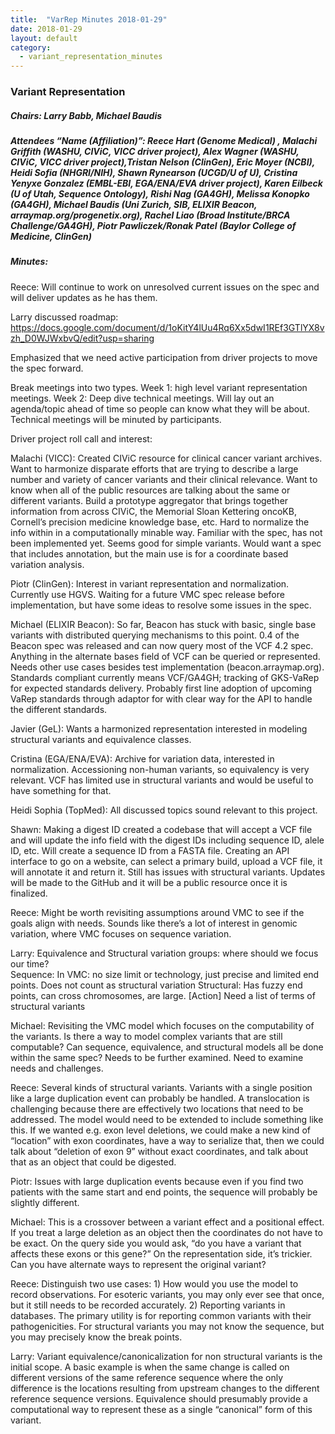 ```yaml
---
title:  "VarRep Minutes 2018-01-29"
date: 2018-01-29
layout: default
category:
  - variant_representation_minutes
---
```


### Variant Representation 
##### Chairs: Larry Babb, Michael Baudis
##### Attendees “Name (Affiliation)”: Reece Hart (Genome Medical) , Malachi Griffith (WASHU, CIViC, VICC driver project), Alex Wagner  (WASHU, CIViC, VICC driver project),Tristan Nelson (ClinGen), Eric Moyer (NCBI), Heidi Sofia (NHGRI/NIH), Shawn Rynearson (UCGD/U of U), Cristina Yenyxe Gonzalez (EMBL-EBI, EGA/ENA/EVA driver project), Karen Eilbeck (U of Utah, Sequence Ontology), Rishi Nag (GA4GH), Melissa Konopko (GA4GH), Michael Baudis (Uni Zurich, SIB, ELIXIR Beacon, arraymap.org/progenetix.org), Rachel Liao (Broad Institute/BRCA Challenge/GA4GH), Piotr Pawliczek/Ronak Patel (Baylor College of Medicine, ClinGen)


##### Minutes:

Reece:  Will continue to work on unresolved current issues on the spec and will deliver updates as he has them.

Larry discussed roadmap: https://docs.google.com/document/d/1oKitY4lUu4Rq6Xx5dwI1REf3GTlYX8vzh_D0WJWxbvQ/edit?usp=sharing

Emphasized that we need active participation from driver projects to move the spec forward.

Break meetings into two types.  Week 1: high level variant representation meetings. Week 2: Deep dive technical meetings.  Will lay out an agenda/topic ahead of time so people can know what they will be about.  Technical meetings will be minuted by participants.

Driver project roll call and interest:

Malachi (VICC):  Created CIViC resource for clinical cancer variant archives.  Want to harmonize disparate efforts that are trying to describe a large number and variety of cancer variants and their clinical relevance.  Want to know when all of the public resources are talking about the same or different variants.  Build a prototype aggregator that brings together information from across CIViC, the Memorial Sloan Kettering oncoKB, Cornell’s precision medicine knowledge base, etc.  Hard to normalize the info within in a computationally minable way.  Familiar with the spec, has not been implemented yet.  Seems good for simple variants.  Would want a spec that includes annotation, but the main use is for a coordinate based variation analysis.

Piotr (ClinGen): Interest in variant representation and normalization.  Currently use HGVS.  Waiting for a future VMC spec release before implementation, but have some ideas to resolve some issues in the spec.

Michael (ELIXIR Beacon):  So far, Beacon has stuck with basic, single base variants with distributed querying mechanisms to this point.  0.4 of the Beacon spec was released and can now query most of the VCF 4.2 spec.  Anything in the alternate bases field of VCF can be queried or represented.  Needs other use cases besides test implementation (beacon.arraymap.org). Standards compliant currently means VCF/GA4GH; tracking of GKS-VaRep for expected standards delivery.  Probably first line adoption of upcoming VaRep standards through adaptor for with clear way for the API to handle the different standards.

Javier (GeL): Wants a harmonized representation interested in modeling structural variants and equivalence classes.

Cristina (EGA/ENA/EVA): Archive for variation data, interested in normalization.  Accessioning non-human variants, so equivalency is very relevant.  VCF has limited use in structural variants and would be useful to have something for that.

Heidi Sophia (TopMed): All discussed topics sound relevant to this project.

Shawn: Making a digest ID created a codebase that will accept a VCF file and will update the info field with the digest IDs including sequence ID, alele ID, etc.  Will create a sequence ID from a  FASTA file.  Creating an API interface to go on a website, can select a primary build, upload a VCF file, it will annotate it and return it.  Still has issues with structural variants. Updates will be made to the GitHub and it will be a public resource once it is finalized.

Reece: Might be worth revisiting assumptions around VMC to see if the goals align with needs.  Sounds like there’s a lot of interest in genomic variation, where VMC focuses on sequence variation.

Larry: Equivalence and Structural variation groups: where should we focus our time?  
Sequence: In VMC: no size limit or technology, just precise and limited end points.  Does not count as structural variation
Structural: Has fuzzy end points, can cross chromosomes, are large.  [Action] Need a list of terms of structural variants

Michael: Revisiting the VMC model which focuses on the computability of the variants.  Is there a way to model complex variants that are still computable?  Can sequence, equivalence, and structural models all be done within the same spec?  Needs to be further examined.  Need to examine needs and challenges.

Reece: Several kinds of structural variants.  Variants with a single position like a large duplication event can probably be handled.  A translocation is challenging because there are effectively two locations that need to be addressed.  The model would need to be extended to include something like this.  If we wanted e.g. exon level deletions, we could make a new kind of “location” with exon coordinates, have a way to serialize that, then we could talk about “deletion of exon 9” without exact coordinates, and talk about that as an object that could be digested.  

Piotr:  Issues with large duplication events because even if you find two patients with the same start and end points, the sequence will probably be slightly different.

Michael: This is a crossover between a variant effect and a positional effect.  If you treat a large deletion as an object then the coordinates do not have to be exact.  On the query side you would ask, “do you have a variant that affects these exons or this gene?” On the representation side, it’s trickier.  Can you have alternate ways to represent the original variant?

Reece: Distinguish two use cases: 1) How would you use the model to record observations.  For esoteric variants, you may only ever see that once, but it still needs to be recorded accurately. 2) Reporting variants in databases.  The primary utility is for reporting common variants with their pathogenicities.  For structural variants you may not know the sequence, but you may precisely know the break points.

Larry: Variant equivalence/canonicalization for non structural variants is the initial scope.  A basic example is when the same change is called on different versions of the same reference sequence where the only difference is the locations resulting from upstream changes to the different reference sequence versions. Equivalence should presumably provide a computational way to represent these as a single “canonical” form of this variant. 

